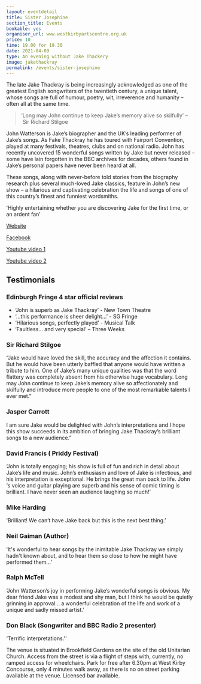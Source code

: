 ```yaml
---
layout: eventdetail
title: Sister Josephine
section_title: Events
bookable: yes
organiser_url: www.westkirbyartscentre.org.uk
price: 10
time: 19.00 for 19.30
date: 2021-04-09
type: An evening without Jake Thackery
image: jakethackray
permalink: /events/sister-josephine
---
```


The late Jake Thackray is being increasingly acknowledged as one of the greatest English songwriters of the twentieth century, a unique talent, whose songs are full of humour,
poetry, wit, irreverence and humanity – often all at the same time.

> ‘Long may John continue to keep Jake’s memory alive so skilfully’ – Sir Richard Stilgoe

John Watterson is Jake’s biographer and the UK’s leading performer of Jake’s songs. As Fake Thackray he has toured with Fairport Convention, played at many festivals, theatres, clubs and on national radio. John has recently uncovered 15 wonderful songs written by Jake but never released – some have lain forgotten in the BBC archives for decades, others found in Jake’s personal papers have never been heard at all.

These songs, along with never-before told stories from the biography research plus several much-loved Jake classics, feature in John’s new show – a hilarious and captivating celebration the life and songs of one of this country’s finest and funniest wordsmiths.

‘Highly entertaining whether you are discovering Jake for the first time, or an ardent fan’

[Website](http://www.fakethackray.com)

[Facebook](https://www.facebook.com/FakeThackray)

[Youtube video 1](http://www.youtube.com/watch?v=PoxGCAwC1Us)

[Youtube video 2](http://www.youtube.com/watch?v=Yvb8a0YWj5M)

## Testimonials

### Edinburgh Fringe 4 star official reviews

- ‘John is superb as Jake Thackray’ -  New Town Theatre
- ‘...this performance is sheer delight...’ - SG Fringe
- ‘Hilarious songs, perfectly played’ - Musical Talk
- ‘Faultless... and very special’ – Three Weeks

### Sir Richard Stilgoe

“Jake would have loved the skill, the accuracy and the affection it contains.
But he would have been utterly baffled that anyone would have written a tribute to him.
One of Jake’s many unique qualities was that the word flattery was completely absent from
his otherwise huge vocabulary. Long may John continue to keep Jake’s memory alive so
affectionately and skilfully and introduce more people to one of the most remarkable
talents I ever met.”

### Jasper Carrott

I am sure Jake would be delighted with John’s interpretations and I hope this show succeeds
in its ambition of bringing Jake Thackray’s brilliant songs to a new audience.”

### David Francis ( Priddy Festival)

‘John is totally engaging; his show is full of fun and rich in detail about Jake’s life
and music. John’s enthusiasm and love of Jake is infectious, and his interpretation is
exceptional. He brings the great man back to life. John ‘s voice and guitar playing are
superb and his sense of comic timing is brilliant.  I have never seen an audience laughing
so much!’   

### Mike Harding

‘Brilliant! We can’t have Jake back but this is the next best thing.’

### Neil Gaiman (Author)

‘It's wonderful to hear songs by the inimitable Jake Thackray we simply hadn't known about,
and to hear them so close to how he might have performed them...​’  

### Ralph McTell

‘John Watterson’s joy in performing Jake’s wonderful songs is obvious. My dear friend Jake
was a modest and shy man, but I think he would be quietly grinning in approval…
a wonderful celebration of the life and work of a unique and sadly missed artist.’

### Don Black (Songwriter and BBC Radio 2 presenter)

‘Terrific interpretations.''


The venue is situated in Brookfield Gardens on the site of the old Unitarian Church.
Access from the street is via a flight of steps with, currently, no ramped access for wheelchairs. Park for free after 6.30pm at West Kirby Concourse, only 4 minutes walk away, as there is no on street parking available at the venue. Licensed bar available.
